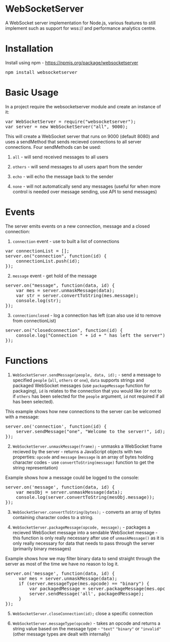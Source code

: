 WebSocketServer
===============
A WebSocket server implementation for Node.js, various features to still implement such as support for wss:// and performance analytics centre.

Installation
============
Install using npm - https://npmjs.org/package/websocketserver

<pre>npm install websocketserver</pre>

Basic Usage
===========
In a project require the websocketserver module and create an instance of it:

<pre>var WebSocketServer = require("websocketserver");
var server = new WebSocketServer("all", 9000);</pre>

This will create a WebSocket server that runs on 9000 (default 8080) and uses a sendMethod that sends recieved connections to all server connections. Four sendMethods can be used:
 
  1) `all` - will send received messages to all users
  
  2) `others` - will send messages to all users apart from the sender
  
  3) `echo` - will echo the message back to the sender
  
  4) `none` - will not automatically send any messages (useful for when more control is needed over message sending, use API to send messages)
  
Events
======
The server emits events on a new connection, message and a closed connection:

  1) `connection` event - use to built a list of connections
  
  <pre>var connectionList = [];
server.on("connection", function(id) {
    connectionList.push(id);
});</pre>

  2) `message` event - get hold of the message
  <pre>server.on("message", function(data, id) {
    var mes = server.unmaskMessage(data);
    var str = server.convertToString(mes.message);
    console.log(str);
});</pre>

  3) `connectionclosed` - log a connection has left (can also use id to remove from connectionList)
  <pre>server.on("closedconnection", function(id) {
    console.log("Connection " + id + " has left the server");
});</pre>
  
Functions
==========

  1) `WebSocketServer.sendMessage(people, data, id);` - send a message to specified `people` (`all`, `others` or `one`), `data` supports strings and packaged WebSocket messages (use `packageMessage` function for packaging), `id` is relates to the connection that you would like (or not to if `others` has been selected for the `people` argument, `id` not required if all has been selected).
  
  This example shows how new connections to the server can be welcomed with a message:
  
  <pre>server.on('connection', function(id) {
    server.sendMessage("one", "Welcome to the server!", id);
});</pre>

  2) `WebSocketServer.unmaskMessage(frame);` - unmasks a WebSocket frame recieved by the server - returns a JavaScript objects with two properties: `opcode` and `message` (`message` is an array of bytes holding character codes - use `convertToString(message)` function to get the string representation)
  
  Example shows how a message could be logged to the console:
  
  <pre>server.on('message', function(data, id) {
    var mesObj = server.unmaskMessage(data);
    console.log(server.convertToString(mesObj.message));
});</pre>
  
  3) `WebSocketServer.convertToString(bytes);` - converts an array of bytes containing character codes to a string.
  
  4) `WebSocketServer.packageMessage(opcode, message);` - packages a recieved WebSocket message into a sendable WebSocket message - this function is only really necessary after use of `unmaskMessage()` as it is only really necessary for data that needs to pass through the server (primarily binary messages)
  
  Example shows how we may filter binary data to send straight through the server as most of the time we have no reason to log it.
  
  <pre>server.on('message', function(data, id) {
     var mes = server.unmaskMessage(data);
     if (server.messageType(mes.opcode) == "binary") {
         var packagedMessage = server.packageMessage(mes.opcode, mes.message);
         server.sendMessage('all', packagedMessage);
     }
});</pre>

  5) `WebSocketServer.closeConnection(id);` close a specific connection
  
  6) `WebSocketServer.messageType(opcode)` - takes an opcode and returns a string value based on the message type - `"text"` `"binary"` or `"invalid"` (other message types are dealt with internally)
  
 
      
